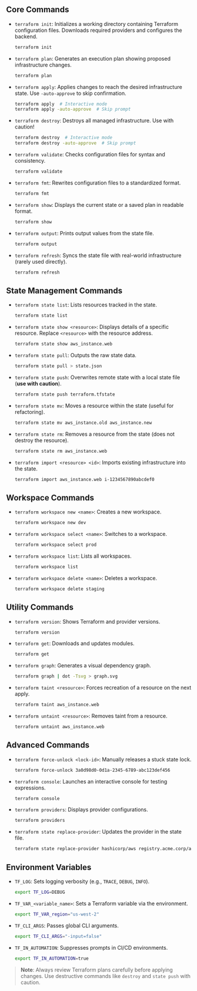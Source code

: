 ## Core Commands

- `terraform init`: Initializes a working directory containing Terraform configuration files. Downloads required providers and configures the backend.  
  ```bash
  terraform init
  ```

- `terraform plan`: Generates an execution plan showing proposed infrastructure changes.  
  ```bash
  terraform plan
  ```

- `terraform apply`: Applies changes to reach the desired infrastructure state. Use `-auto-approve` to skip confirmation.  
  ```bash
  terraform apply  # Interactive mode
  terraform apply -auto-approve  # Skip prompt
  ```

- `terraform destroy`: Destroys all managed infrastructure. Use with caution!  
  ```bash
  terraform destroy  # Interactive mode
  terraform destroy -auto-approve  # Skip prompt
  ```

- `terraform validate`: Checks configuration files for syntax and consistency.  
  ```bash
  terraform validate
  ```

- `terraform fmt`: Rewrites configuration files to a standardized format.  
  ```bash
  terraform fmt
  ```

- `terraform show`: Displays the current state or a saved plan in readable format.  
  ```bash
  terraform show
  ```

- `terraform output`: Prints output values from the state file.  
  ```bash
  terraform output
  ```

- `terraform refresh`: Syncs the state file with real-world infrastructure (rarely used directly).  
  ```bash
  terraform refresh
  ```

## State Management Commands

- `terraform state list`: Lists resources tracked in the state.  
  ```bash
  terraform state list
  ```

- `terraform state show <resource>`: Displays details of a specific resource. Replace `<resource>` with the resource address.  
  ```bash
  terraform state show aws_instance.web
  ```

- `terraform state pull`: Outputs the raw state data.  
  ```bash
  terraform state pull > state.json
  ```

- `terraform state push`: Overwrites remote state with a local state file (**use with caution**).  
  ```bash
  terraform state push terraform.tfstate
  ```

- `terraform state mv`: Moves a resource within the state (useful for refactoring).  
  ```bash
  terraform state mv aws_instance.old aws_instance.new
  ```

- `terraform state rm`: Removes a resource from the state (does not destroy the resource).  
  ```bash
  terraform state rm aws_instance.web
  ```

- `terraform import <resource> <id>`: Imports existing infrastructure into the state.  
  ```bash
  terraform import aws_instance.web i-1234567890abcdef0
  ```

## Workspace Commands

- `terraform workspace new <name>`: Creates a new workspace.  
  ```bash
  terraform workspace new dev
  ```

- `terraform workspace select <name>`: Switches to a workspace.  
  ```bash
  terraform workspace select prod
  ```

- `terraform workspace list`: Lists all workspaces.  
  ```bash
  terraform workspace list
  ```

- `terraform workspace delete <name>`: Deletes a workspace.  
  ```bash
  terraform workspace delete staging
  ```

## Utility Commands

- `terraform version`: Shows Terraform and provider versions.  
  ```bash
  terraform version
  ```

- `terraform get`: Downloads and updates modules.  
  ```bash
  terraform get
  ```

- `terraform graph`: Generates a visual dependency graph.  
  ```bash
  terraform graph | dot -Tsvg > graph.svg
  ```

- `terraform taint <resource>`: Forces recreation of a resource on the next apply.  
  ```bash
  terraform taint aws_instance.web
  ```

- `terraform untaint <resource>`: Removes taint from a resource.  
  ```bash
  terraform untaint aws_instance.web
  ```

## Advanced Commands

- `terraform force-unlock <lock-id>`: Manually releases a stuck state lock.  
  ```bash
  terraform force-unlock 3a0d98d0-0d1a-2345-6789-abc123def456
  ```

- `terraform console`: Launches an interactive console for testing expressions.  
  ```bash
  terraform console
  ```

- `terraform providers`: Displays provider configurations.  
  ```bash
  terraform providers
  ```

- `terraform state replace-provider`: Updates the provider in the state file.  
  ```bash
  terraform state replace-provider hashicorp/aws registry.acme.corp/acme/aws
  ```

## Environment Variables

- `TF_LOG`: Sets logging verbosity (e.g., `TRACE`, `DEBUG`, `INFO`).  
  ```bash
  export TF_LOG=DEBUG
  ```

- `TF_VAR_<variable_name>`: Sets a Terraform variable via the environment.  
  ```bash
  export TF_VAR_region="us-west-2"
  ```

- `TF_CLI_ARGS`: Passes global CLI arguments.  
  ```bash
  export TF_CLI_ARGS="-input=false"
  ```

- `TF_IN_AUTOMATION`: Suppresses prompts in CI/CD environments.  
  ```bash
  export TF_IN_AUTOMATION=true
  ```

> **Note**: Always review Terraform plans carefully before applying changes. Use destructive commands like `destroy` and `state push` with caution.
